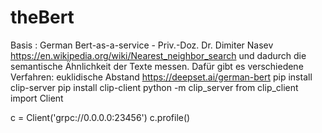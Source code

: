 # theBert
Basis : German Bert-as-a-service - Priv.-Doz. Dr. Dimiter Nasev
https://en.wikipedia.org/wiki/Nearest_neighbor_search
und dadurch die semantische Ähnlichkeit der Texte messen. Dafür gibt es
verschiedene Verfahren: euklidische Abstand
https://deepset.ai/german-bert
pip install clip-server
pip install clip-client
python -m clip_server
from clip_client import Client

c = Client('grpc://0.0.0.0:23456')
c.profile()
